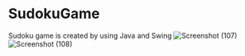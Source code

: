 # SudokuGame
Sudoku game is created by using Java and Swing
![Screenshot (107)](https://user-images.githubusercontent.com/110689198/209618073-5db689fe-8ec1-49ee-8d86-df1d54837f2d.png)
![Screenshot (108)](https://user-images.githubusercontent.com/110689198/209618262-da1582c0-ad87-4c2e-b36b-d3f146cbfa4a.png)
